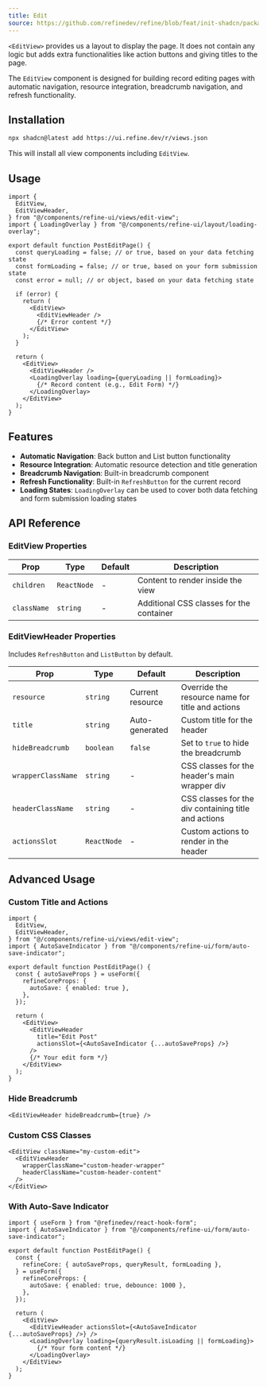 ```yaml
---
title: Edit
source: https://github.com/refinedev/refine/blob/feat/init-shadcn/packages/refine-ui/registry/new-york/refine-ui/views/edit-view.tsx
---
```


`<EditView>` provides us a layout to display the page. It does not contain any logic but adds extra functionalities like action buttons and giving titles to the page.

The `EditView` component is designed for building record editing pages with automatic navigation, resource integration, breadcrumb navigation, and refresh functionality.

## Installation

```bash
npx shadcn@latest add https://ui.refine.dev/r/views.json
```

This will install all view components including `EditView`.

## Usage

```tsx
import {
  EditView,
  EditViewHeader,
} from "@/components/refine-ui/views/edit-view";
import { LoadingOverlay } from "@/components/refine-ui/layout/loading-overlay";

export default function PostEditPage() {
  const queryLoading = false; // or true, based on your data fetching state
  const formLoading = false; // or true, based on your form submission state
  const error = null; // or object, based on your data fetching state

  if (error) {
    return (
      <EditView>
        <EditViewHeader />
        {/* Error content */}
      </EditView>
    );
  }

  return (
    <EditView>
      <EditViewHeader />
      <LoadingOverlay loading={queryLoading || formLoading}>
        {/* Record content (e.g., Edit Form) */}
      </LoadingOverlay>
    </EditView>
  );
}
```

## Features

- **Automatic Navigation**: Back button and List button functionality
- **Resource Integration**: Automatic resource detection and title generation
- **Breadcrumb Navigation**: Built-in breadcrumb component
- **Refresh Functionality**: Built-in `RefreshButton` for the current record
- **Loading States**: `LoadingOverlay` can be used to cover both data fetching and form submission loading states

## API Reference

### EditView Properties

| Prop        | Type        | Default | Description                              |
| ----------- | ----------- | ------- | ---------------------------------------- |
| `children`  | `ReactNode` | -       | Content to render inside the view        |
| `className` | `string`    | -       | Additional CSS classes for the container |

### EditViewHeader Properties

Includes `RefreshButton` and `ListButton` by default.

| Prop               | Type        | Default          | Description                                          |
| ------------------ | ----------- | ---------------- | ---------------------------------------------------- |
| `resource`         | `string`    | Current resource | Override the resource name for title and actions     |
| `title`            | `string`    | Auto-generated   | Custom title for the header                          |
| `hideBreadcrumb`   | `boolean`   | `false`          | Set to `true` to hide the breadcrumb                 |
| `wrapperClassName` | `string`    | -                | CSS classes for the header's main wrapper div        |
| `headerClassName`  | `string`    | -                | CSS classes for the div containing title and actions |
| `actionsSlot`      | `ReactNode` | -                | Custom actions to render in the header               |

## Advanced Usage

### Custom Title and Actions

```tsx
import {
  EditView,
  EditViewHeader,
} from "@/components/refine-ui/views/edit-view";
import { AutoSaveIndicator } from "@/components/refine-ui/form/auto-save-indicator";

export default function PostEditPage() {
  const { autoSaveProps } = useForm({
    refineCoreProps: {
      autoSave: { enabled: true },
    },
  });

  return (
    <EditView>
      <EditViewHeader
        title="Edit Post"
        actionsSlot={<AutoSaveIndicator {...autoSaveProps} />}
      />
      {/* Your edit form */}
    </EditView>
  );
}
```

### Hide Breadcrumb

```tsx
<EditViewHeader hideBreadcrumb={true} />
```

### Custom CSS Classes

```tsx
<EditView className="my-custom-edit">
  <EditViewHeader
    wrapperClassName="custom-header-wrapper"
    headerClassName="custom-header-content"
  />
</EditView>
```

### With Auto-Save Indicator

```tsx
import { useForm } from "@refinedev/react-hook-form";
import { AutoSaveIndicator } from "@/components/refine-ui/form/auto-save-indicator";

export default function PostEditPage() {
  const {
    refineCore: { autoSaveProps, queryResult, formLoading },
  } = useForm({
    refineCoreProps: {
      autoSave: { enabled: true, debounce: 1000 },
    },
  });

  return (
    <EditView>
      <EditViewHeader actionsSlot={<AutoSaveIndicator {...autoSaveProps} />} />
      <LoadingOverlay loading={queryResult.isLoading || formLoading}>
        {/* Your form content */}
      </LoadingOverlay>
    </EditView>
  );
}
```
